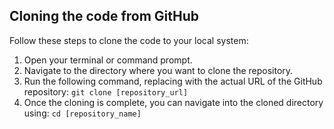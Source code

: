 ## Cloning the code from GitHub

Follow these steps to clone the code to your local system:

1. Open your terminal or command prompt.
2. Navigate to the directory where you want to clone the repository.
3. Run the following command, replacing  with the actual URL of the GitHub repository:
   `git clone [repository_url]`
4. Once the cloning is complete, you can navigate into the cloned directory using:
   `cd [repository_name]`

